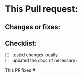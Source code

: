 # This Pull request:

## Changes or fixes:


## Checklist:

- [ ] tested changes locally
- [ ] updated the docs (if necessary)

This PR fixes # 


